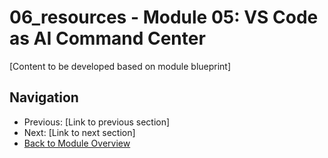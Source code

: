 # 06_resources - Module 05: VS Code as AI Command Center

[Content to be developed based on module blueprint]

## Navigation
- Previous: [Link to previous section]
- Next: [Link to next section]
- [Back to Module Overview](README.md)

